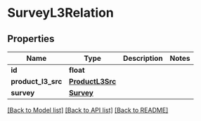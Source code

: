 # SurveyL3Relation

## Properties
Name | Type | Description | Notes
------------ | ------------- | ------------- | -------------
**id** | **float** |  | 
**product_l3_src** | [**ProductL3Src**](ProductL3Src.md) |  | 
**survey** | [**Survey**](Survey.md) |  | 

[[Back to Model list]](../README.md#documentation-for-models) [[Back to API list]](../README.md#documentation-for-api-endpoints) [[Back to README]](../README.md)


